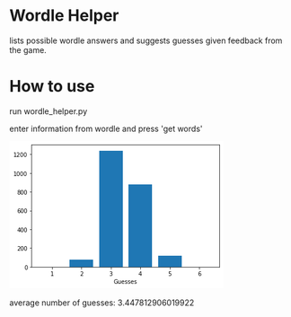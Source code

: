 # Wordle Helper

lists possible wordle answers and suggests guesses given feedback from the game.

# How to use

run wordle_helper.py

enter information from wordle and press 'get words'

![](data/Figure.png)

average number of guesses: 3.447812906019922
